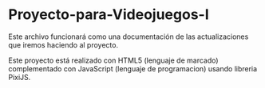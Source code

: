 # Proyecto-para-Videojuegos-I
Este archivo funcionará como una documentación de las actualizaciones que iremos haciendo al proyecto.

Este proyecto está realizado con HTML5 (lenguaje de marcado) complementado con JavaScript (lenguaje de programacion) usando libreria PixiJS.
